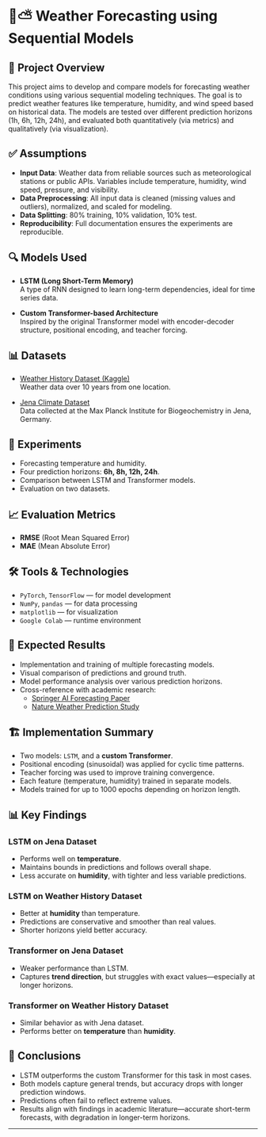 # 🧠⛅ Weather Forecasting using Sequential Models

## 📌 Project Overview

This project aims to develop and compare models for forecasting weather conditions using various sequential modeling techniques. The goal is to predict weather features like temperature, humidity, and wind speed based on historical data. The models are tested over different prediction horizons (1h, 6h, 12h, 24h), and evaluated both quantitatively (via metrics) and qualitatively (via visualization).

## ✅ Assumptions

- **Input Data**: Weather data from reliable sources such as meteorological stations or public APIs. Variables include temperature, humidity, wind speed, pressure, and visibility.
- **Data Preprocessing**: All input data is cleaned (missing values and outliers), normalized, and scaled for modeling.
- **Data Splitting**: 80% training, 10% validation, 10% test.
- **Reproducibility**: Full documentation ensures the experiments are reproducible.

## 🔍 Models Used

- **LSTM (Long Short-Term Memory)**  
  A type of RNN designed to learn long-term dependencies, ideal for time series data.

- **Custom Transformer-based Architecture**  
  Inspired by the original Transformer model with encoder-decoder structure, positional encoding, and teacher forcing.

## 📊 Datasets

- [Weather History Dataset (Kaggle)](https://www.kaggle.com/datasets/muthuj7/weather-dataset)  
  Weather data over 10 years from one location.

- [Jena Climate Dataset](https://www.kaggle.com/datasets/mnassrib/jena-climate)  
  Data collected at the Max Planck Institute for Biogeochemistry in Jena, Germany.

## 🧪 Experiments

- Forecasting temperature and humidity.
- Four prediction horizons: **6h, 8h, 12h, 24h**.
- Comparison between LSTM and Transformer models.
- Evaluation on two datasets.

## 📈 Evaluation Metrics

- **RMSE** (Root Mean Squared Error)  
- **MAE** (Mean Absolute Error)

## 🛠️ Tools & Technologies

- `PyTorch`, `TensorFlow` — for model development  
- `NumPy`, `pandas` — for data processing  
- `matplotlib` — for visualization  
- `Google Colab` — runtime environment

## 🎯 Expected Results

- Implementation and training of multiple forecasting models.
- Visual comparison of predictions and ground truth.
- Model performance analysis over various prediction horizons.
- Cross-reference with academic research:
  - [Springer AI Forecasting Paper](https://link.springer.com/article/10.1007/s10489-023-04824-w)  
  - [Nature Weather Prediction Study](https://www.nature.com/articles/s41586-023-06185-3)

## 🏗️ Implementation Summary

- Two models: `LSTM`, and a **custom Transformer**.
- Positional encoding (sinusoidal) was applied for cyclic time patterns.
- Teacher forcing was used to improve training convergence.
- Each feature (temperature, humidity) trained in separate models.
- Models trained for up to 1000 epochs depending on horizon length.

## 📊 Key Findings

### LSTM on Jena Dataset
- Performs well on **temperature**.
- Maintains bounds in predictions and follows overall shape.
- Less accurate on **humidity**, with tighter and less variable predictions.

### LSTM on Weather History Dataset
- Better at **humidity** than temperature.
- Predictions are conservative and smoother than real values.
- Shorter horizons yield better accuracy.

### Transformer on Jena Dataset
- Weaker performance than LSTM.
- Captures **trend direction**, but struggles with exact values—especially at longer horizons.

### Transformer on Weather History Dataset
- Similar behavior as with Jena dataset.
- Performs better on **temperature** than **humidity**.

## 📌 Conclusions

- LSTM outperforms the custom Transformer for this task in most cases.
- Both models capture general trends, but accuracy drops with longer prediction windows.
- Predictions often fail to reflect extreme values.
- Results align with findings in academic literature—accurate short-term forecasts, with degradation in longer-term horizons.

---

